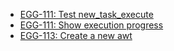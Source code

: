 - [EGG-111: Test new_task_execute](https://eggcooperation.atlassian.net/browse/EGG-111)
- [EGG-111: Show execution progress](https://eggcooperation.atlassian.net/browse/EGG-111)
- [EGG-113: Create a new awt](https://eggcooperation.atlassian.net/browse/EGG-113)
